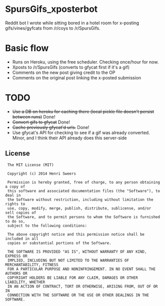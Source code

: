 SpursGifs_xposterbot
====================

Reddit bot I wrote while sitting bored in a hotel room for x-posting gifs/vines/gyfcats from /r/coys to /r/SpursGifs.

# Basic flow
- Runs on Heroku, using the free scheduler. Checking once/hour for now.
- Xposts to /r/SpursGifs (converts to gfycat first if it's a gif)
- Comments on the new post giving credit to the OP
- Comments on the original post linking the x-posted submission

# TODO
* ~~Use a DB on heroku for caching there (local pickle file doesn't persist between runs)~~ Done!
* ~~Convert gifs to gfycat~~ Done!
* ~~Cache previously gfycat'd urls.~~ Done!
* Use gfycat's API for checking to see if a gif was already converted. Minor, and I think their API already does this server-side


## License

     The MIT License (MIT)

	 Copyright (c) 2014 Henri Sweers

	 Permission is hereby granted, free of charge, to any person obtaining a copy of
	 this software and associated documentation files (the "Software"), to deal in
	 the Software without restriction, including without limitation the rights to
	 use, copy, modify, merge, publish, distribute, sublicense, and/or sell copies of
	 the Software, and to permit persons to whom the Software is furnished to do so,
	 subject to the following conditions:

	 The above copyright notice and this permission notice shall be included in all
	 copies or substantial portions of the Software.

	 THE SOFTWARE IS PROVIDED "AS IS", WITHOUT WARRANTY OF ANY KIND, EXPRESS OR
	 IMPLIED, INCLUDING BUT NOT LIMITED TO THE WARRANTIES OF MERCHANTABILITY, FITNESS
	 FOR A PARTICULAR PURPOSE AND NONINFRINGEMENT. IN NO EVENT SHALL THE AUTHORS OR
	 COPYRIGHT HOLDERS BE LIABLE FOR ANY CLAIM, DAMAGES OR OTHER LIABILITY, WHETHER
	 IN AN ACTION OF CONTRACT, TORT OR OTHERWISE, ARISING FROM, OUT OF OR IN
	 CONNECTION WITH THE SOFTWARE OR THE USE OR OTHER DEALINGS IN THE SOFTWARE.
